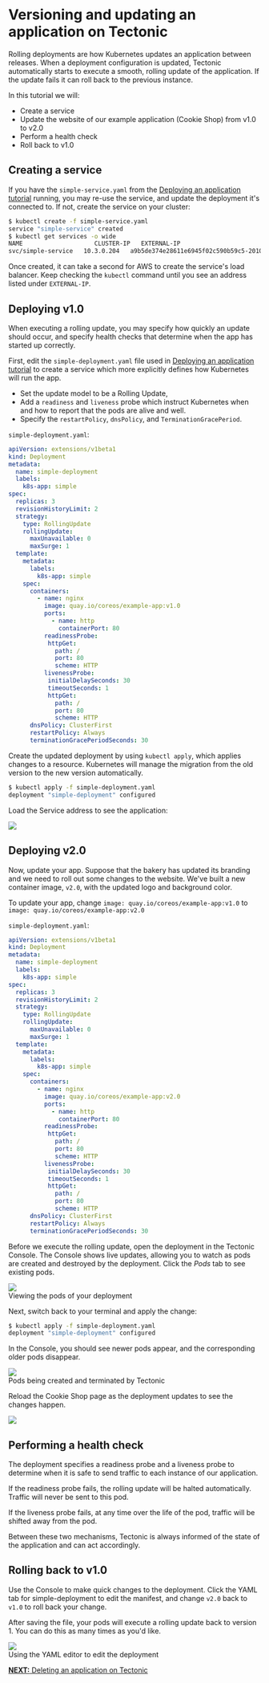 # Versioning and updating an application on Tectonic

Rolling deployments are how Kubernetes updates an application between releases. When a deployment configuration is updated, Tectonic automatically starts to execute a smooth, rolling update of the application. If the update fails it can roll back to the previous instance.

In this tutorial we will:
* Create a service
* Update the website of our example application (Cookie Shop) from v1.0 to v2.0
* Perform a health check
* Roll back to v1.0

## Creating a service

If you have the `simple-service.yaml` from the [Deploying an application tutorial][first-app] running, you may re-use the service, and update the deployment it's connected to. If not, create the service on your cluster:

```sh
$ kubectl create -f simple-service.yaml
service "simple-service" created
$ kubectl get services -o wide
NAME                    CLUSTER-IP   EXTERNAL-IP                                                               PORT(S)        AGE       SELECTOR
svc/simple-service   10.3.0.204   a9b5de374e28611e6945f02c590b59c5-2010998492.us-west-2.elb.amazonaws.com   80:32567/TCP   7m        app=simple
```
Once created, it can take a second for AWS to create the service's load balancer. Keep checking the `kubectl` command until you see an address listed under `EXTERNAL-IP`.

## Deploying v1.0

When executing a rolling update, you may specify how quickly an update should occur, and specify health checks that determine when the app has started up correctly.

First, edit the `simple-deployment.yaml` file used in [Deploying an application tutorial][first-app] to create a service which more explicitly defines how Kubernetes will run the app.
* Set the update model to be a Rolling Update,
* Add a `readiness` and `liveness` probe which instruct Kubernetes when and how to report that the pods are alive and well.
* Specify the `restartPolicy`, `dnsPolicy`, and `TerminationGracePeriod`.

`simple-deployment.yaml`:

```yaml
apiVersion: extensions/v1beta1
kind: Deployment
metadata:
  name: simple-deployment
  labels:
    k8s-app: simple
spec:
  replicas: 3
  revisionHistoryLimit: 2
  strategy:
    type: RollingUpdate
    rollingUpdate:
      maxUnavailable: 0
      maxSurge: 1
  template:
    metadata:
      labels:
        k8s-app: simple
    spec:
      containers:
        - name: nginx
          image: quay.io/coreos/example-app:v1.0
          ports:
            - name: http
              containerPort: 80
          readinessProbe:
           httpGet:
             path: /
             port: 80
             scheme: HTTP
          livenessProbe:
           initialDelaySeconds: 30
           timeoutSeconds: 1
           httpGet:
             path: /
             port: 80
             scheme: HTTP
      dnsPolicy: ClusterFirst
      restartPolicy: Always
      terminationGracePeriodSeconds: 30
```

Create the updated deployment by using `kubectl apply`, which applies changes to a resource. Kubernetes will manage the migration from the old version to the new version automatically.

```sh
$ kubectl apply -f simple-deployment.yaml
deployment "simple-deployment" configured
```

Load the Service address to see the application:

<div class="row">
  <div class="col-lg-8 col-lg-offset-2 col-md-10 col-md-offset-1 col-sm-12 col-xs-12">
    <img src="img/cookie-v1.png">
  </div>
</div>

## Deploying v2.0

Now, update your app. Suppose that the bakery has updated its branding and we need to roll out some changes to the website. We've built a new container image, `v2.0`, with the updated logo and background color.

To update your app, change
  `image: quay.io/coreos/example-app:v1.0`
to
  `image: quay.io/coreos/example-app:v2.0`

`simple-deployment.yaml`:

```yaml
apiVersion: extensions/v1beta1
kind: Deployment
metadata:
  name: simple-deployment
  labels:
    k8s-app: simple
spec:
  replicas: 3
  revisionHistoryLimit: 2
  strategy:
    type: RollingUpdate
    rollingUpdate:
      maxUnavailable: 0
      maxSurge: 1
  template:
    metadata:
      labels:
        k8s-app: simple
    spec:
      containers:
        - name: nginx
          image: quay.io/coreos/example-app:v2.0
          ports:
            - name: http
              containerPort: 80
          readinessProbe:
           httpGet:
             path: /
             port: 80
             scheme: HTTP
          livenessProbe:
           initialDelaySeconds: 30
           timeoutSeconds: 1
           httpGet:
             path: /
             port: 80
             scheme: HTTP
      dnsPolicy: ClusterFirst
      restartPolicy: Always
      terminationGracePeriodSeconds: 30

```

Before we execute the rolling update, open the deployment in the Tectonic Console. The Console shows live updates, allowing you to watch as pods are created and destroyed by the deployment. Click the *Pods* tab to see existing pods.

<div class="row">
  <div class="col-lg-8 col-lg-offset-2 col-md-10 col-md-offset-1 col-sm-12 col-xs-12 co-m-screenshot">
    <img src="img/nginx-deploy-pods.png">
    <div class="co-m-screenshot-caption">Viewing the pods of your deployment</div>
  </div>
</div>

Next, switch back to your terminal and apply the change:

```sh
$ kubectl apply -f simple-deployment.yaml
deployment "simple-deployment" configured
```

In the Console, you should see newer pods appear, and the corresponding older pods disappear.

<div class="row">
  <div class="col-lg-8 col-lg-offset-2 col-md-10 col-md-offset-1 col-sm-12 col-xs-12 co-m-screenshot">
    <img src="img/nginx-deploy-updating.png">
    <div class="co-m-screenshot-caption">Pods being created and terminated by Tectonic</div>
  </div>
</div>

Reload the Cookie Shop page as the deployment updates to see the changes happen.

<div class="row">
  <div class="col-lg-8 col-lg-offset-2 col-md-10 col-md-offset-1 col-sm-12 col-xs-12">
    <img src="img/cookie-v2.png">
  </div>
</div>

## Performing a health check

The deployment specifies a readiness probe and a liveness probe to determine when it is safe to send traffic to each instance of our application.

If the readiness probe fails, the rolling update will be halted automatically. Traffic will never be sent to this pod.

If the liveness probe fails, at any time over the life of the pod, traffic will be shifted away from the pod.

Between these two mechanisms, Tectonic is always informed of the state of the application and can act accordingly.

## Rolling back to v1.0

Use the Console to make quick changes to the deployment. Click the YAML tab for simple-deployment to edit the manifest, and change `v2.0` back to `v1.0` to roll back your change.

After saving the file, your pods will execute a rolling update back to version 1. You can do this as many times as you'd like.

<div class="row">
  <div class="col-lg-8 col-lg-offset-2 col-md-10 col-md-offset-1 col-sm-12 col-xs-12 co-m-screenshot">
    <img src="img/nginx-deploy-yml.png">
    <div class="co-m-screenshot-caption">Using the YAML editor to edit the deployment</div>
  </div>
</div>


[**NEXT:** Deleting an application on Tectonic][deleting-deployment]

[yaml-edit-service]: img/yaml-edit-service.png
[first-app]: first-app.md#deploy-a-simple-app
[k8s-deployments]: https://kubernetes.io/docs/user-guide/deployments/
[k8s-rolling-updates]: https://kubernetes.io/docs/user-guide/rolling-updates/
[deleting-deployment]: deleting-deployment.md
